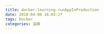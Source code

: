 ```yaml
---
title: docker-learning-runAppInProduction
date: 2018-04-08 16:03:27
tags: Docker
categories: 运维
---
```

